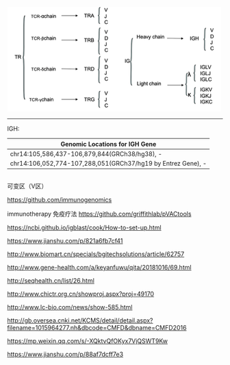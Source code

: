 
![](pics/20200609.png)

----
IGH:

|Genomic Locations for IGH Gene|
|---|
|chr14:105,586,437-106,879,844(GRCh38/hg38), -|
|chr14:106,052,774-107,288,051(GRCh37/hg19 by Entrez Gene), -|


## 
可变区（V区）

https://github.com/immunogenomics

immunotherapy 免疫疗法
https://github.com/griffithlab/pVACtools

https://ncbi.github.io/igblast/cook/How-to-set-up.html


https://www.jianshu.com/p/821a6fb7cf41

http://www.biomart.cn/specials/bgitechsolutions/article/62757

http://www.gene-health.com/a/keyanfuwu/qita/20181016/69.html

http://seqhealth.cn/list/26.html

http://www.chictr.org.cn/showproj.aspx?proj=49170

http://www.lc-bio.com/news/show-585.html

http://gb.oversea.cnki.net/KCMS/detail/detail.aspx?filename=1015964277.nh&dbcode=CMFD&dbname=CMFD2016

https://mp.weixin.qq.com/s/-XQktvQfOKyx7VjQSWT9Kw


https://www.jianshu.com/p/88af7dcff7e3
